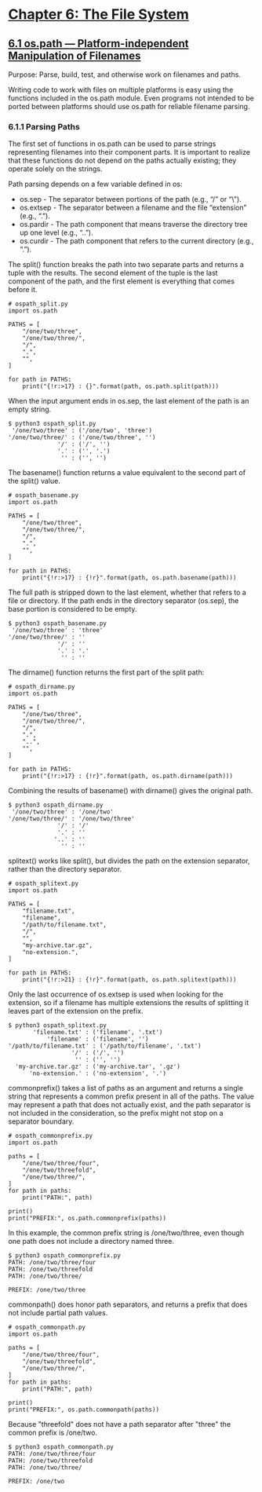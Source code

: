 # [Chapter 6: The File System](https://pymotw.com/3/file_access.html)

## [6.1 os.path — Platform-independent Manipulation of Filenames](https://pymotw.com/3/os.path/index.html)

Purpose:	Parse, build, test, and otherwise work on filenames and paths.

Writing code to work with files on multiple platforms is easy using the functions included in the os.path module. Even programs not intended to be ported between platforms should use os.path for reliable filename parsing.

### 6.1.1 Parsing Paths

The first set of functions in os.path can be used to parse strings representing filenames into their component parts. It is important to realize that these functions do not depend on the paths actually existing; they operate solely on the strings.

Path parsing depends on a few variable defined in os:

* os.sep - The separator between portions of the path (e.g., “/” or “\”).
* os.extsep - The separator between a filename and the file “extension” (e.g., “.”).
* os.pardir - The path component that means traverse the directory tree up one level (e.g., “..”).
* os.curdir - The path component that refers to the current directory (e.g., “.”).

The split() function breaks the path into two separate parts and returns a tuple with the results. The second element of the tuple is the last component of the path, and the first element is everything that comes before it.

```
# ospath_split.py
import os.path

PATHS = [
    "/one/two/three",
    "/one/two/three/",
    "/",
    ".",
    "",
]

for path in PATHS:
    print("{!r:>17} : {}".format(path, os.path.split(path)))
```

When the input argument ends in os.sep, the last element of the path is an empty string.

```
$ python3 ospath_split.py
 '/one/two/three' : ('/one/two', 'three')
'/one/two/three/' : ('/one/two/three', '')
              '/' : ('/', '')
              '.' : ('', '.')
               '' : ('', '')
```

The basename() function returns a value equivalent to the second part of the split() value.

```
# ospath_basename.py
import os.path

PATHS = [
    "/one/two/three",
    "/one/two/three/",
    "/",
    ".",
    "",
]

for path in PATHS:
    print("{!r:>17} : {!r}".format(path, os.path.basename(path)))
```

The full path is stripped down to the last element, whether that refers to a file or directory. If the path ends in the directory separator (os.sep), the base portion is considered to be empty.

```
$ python3 ospath_basename.py
 '/one/two/three' : 'three'
'/one/two/three/' : ''
              '/' : ''
              '.' : '.'
               '' : ''
```

The dirname() function returns the first part of the split path:

```
# ospath_dirname.py
import os.path

PATHS = [
    "/one/two/three",
    "/one/two/three/",
    "/",
    ".",
    "..",
    "",
]

for path in PATHS:
    print("{!r:>17} : {!r}".format(path, os.path.dirname(path)))

```

Combining the results of basename() with dirname() gives the original path.

```
$ python3 ospath_dirname.py
 '/one/two/three' : '/one/two'
'/one/two/three/' : '/one/two/three'
              '/' : '/'
              '.' : ''
             '..' : ''
               '' : ''
```

splitext() works like split(), but divides the path on the extension separator, rather than the directory separator.

```
# ospath_splitext.py
import os.path

PATHS = [
    "filename.txt",
    "filename",
    "/path/to/filename.txt",
    "/",
    "",
    "my-archive.tar.gz",
    "no-extension.",
]

for path in PATHS:
    print("{!r:>21} : {!r}".format(path, os.path.splitext(path)))
```

Only the last occurrence of os.extsep is used when looking for the extension, so if a filename has multiple extensions the results of splitting it leaves part of the extension on the prefix.

```
$ python3 ospath_splitext.py
       'filename.txt' : ('filename', '.txt')
           'filename' : ('filename', '')
'/path/to/filename.txt' : ('/path/to/filename', '.txt')
                  '/' : ('/', '')
                   '' : ('', '')
  'my-archive.tar.gz' : ('my-archive.tar', '.gz')
      'no-extension.' : ('no-extension', '.')
```

commonprefix() takes a list of paths as an argument and returns a single string that represents a common prefix present in all of the paths. The value may represent a path that does not actually exist, and the path separator is not included in the consideration, so the prefix might not stop on a separator boundary.

```
# ospath_commonprefix.py
import os.path

paths = [
    "/one/two/three/four",
    "/one/two/threefold",
    "/one/two/three/",
]
for path in paths:
    print("PATH:", path)

print()
print("PREFIX:", os.path.commonprefix(paths))
```

In this example, the common prefix string is /one/two/three, even though one path does not include a directory named three.

```
$ python3 ospath_commonprefix.py
PATH: /one/two/three/four
PATH: /one/two/threefold
PATH: /one/two/three/

PREFIX: /one/two/three
```

commonpath() does honor path separators, and returns a prefix that does not include partial path values.

```
# ospath_commonpath.py
import os.path

paths = [
    "/one/two/three/four",
    "/one/two/threefold",
    "/one/two/three/",
]
for path in paths:
    print("PATH:", path)

print()
print("PREFIX:", os.path.commonpath(paths))
```

Because "threefold" does not have a path separator after "three" the common prefix is /one/two.

```
$ python3 ospath_commonpath.py
PATH: /one/two/three/four
PATH: /one/two/threefold
PATH: /one/two/three/

PREFIX: /one/two
```